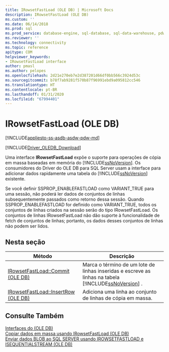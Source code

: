 ```yaml
---
title: IRowsetFastLoad (OLE DB) | Microsoft Docs
description: IRowsetFastLoad (OLE DB)
ms.custom: ''
ms.date: 06/14/2018
ms.prod: sql
ms.prod_service: database-engine, sql-database, sql-data-warehouse, pdw
ms.reviewer: ''
ms.technology: connectivity
ms.topic: reference
apitype: COM
helpviewer_keywords:
- IRowsetFastLoad interface
author: pmasl
ms.author: pelopes
ms.openlocfilehash: 2d21e270eb7e2d387201d66df0bb566c3924d53c
ms.sourcegitcommit: b78f7ab9281f570b87f96991ebd9a095812cc546
ms.translationtype: HT
ms.contentlocale: pt-BR
ms.lasthandoff: 01/31/2020
ms.locfileid: "67994401"
---
```

# <a name="irowsetfastload-ole-db"></a>IRowsetFastLoad (OLE DB)
[!INCLUDE[appliesto-ss-asdb-asdw-pdw-md](../../../includes/appliesto-ss-asdb-asdw-pdw-md.md)]

[!INCLUDE[Driver_OLEDB_Download](../../../includes/driver_oledb_download.md)]

  Uma interface **IRowsetFastLoad** expõe o suporte para operações de cópia em massa baseadas em memória do [!INCLUDE[ssNoVersion](../../../includes/ssnoversion-md.md)]. Os consumidores do Driver do OLE DB para SQL Server usam a interface para adicionar dados rapidamente uma tabela do [!INCLUDE[ssNoVersion](../../../includes/ssnoversion-md.md)] existente.  
  
 Se você definir SSPROP_ENABLEFASTLOAD como VARIANT_TRUE para uma sessão, não poderá ler dados de conjuntos de linhas subsequentemente passados como retorno dessa sessão. Quando SSPROP_ENABLEFASTLOAD for definido como VARIANT_TRUE, todos os conjuntos de linhas criados na sessão serão do tipo IRowsetFastLoad. Os conjuntos de linhas IRowsetFastLoad não dão suporte à funcionalidade de fetch de conjuntos de linhas; portanto, os dados desses conjuntos de linhas não podem ser lidos.  
  
## <a name="in-this-section"></a>Nesta seção  
  
|Método|Descrição|  
|------------|-----------------|  
|[IRowsetFastLoad::Commit &#40;OLE DB&#41;](../../oledb/ole-db-interfaces/irowsetfastload-commit-ole-db.md)|Marca o término de um lote de linhas inseridas e escreve as linhas na tabela [!INCLUDE[ssNoVersion](../../../includes/ssnoversion-md.md)] .|  
|[IRowsetFastLoad::InsertRow &#40;OLE DB&#41;](../../oledb/ole-db-interfaces/irowsetfastload-insertrow-ole-db.md)|Adiciona uma linha ao conjunto de linhas de cópia em massa.|  
  
## <a name="see-also"></a>Consulte Também  
 [Interfaces do &#40;OLE DB&#41;](../../oledb/ole-db-interfaces/oledb-driver-for-sql-server-ole-db-interfaces.md)   
 [Copiar dados em massa usando IRowsetFastLoad &#40;OLE DB&#41;](../../oledb/ole-db-how-to/bulk-copy-data-using-irowsetfastload-ole-db.md)   
 [Enviar dados BLOB ao SQL SERVER usando IROWSETFASTLOAD e ISEQUENTIALSTREAM &#40;OLE DB&#41;](../../oledb/ole-db-how-to/send-blob-data-to-sql-server-using-irowsetfastload-and-isequentialstream-ole-db.md)  
  
  
